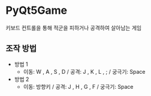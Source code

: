 # PyQt5Game
키보드 컨트롤을 통해 적군을 피하거나 공격하여 살아남는 게임

## 조작 방법
- 방법 1
  - 이동: W , A , S , D / 공격: J , K , L , ; / 궁극기: Space
- 방법 2
  - 이동: 방향키 / 공격: J , H , G , F / 궁극기: Space

